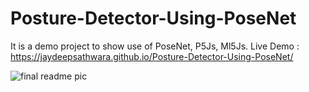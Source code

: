 # Posture-Detector-Using-PoseNet
It is a demo project to show use of PoseNet, P5Js, Ml5Js.
Live Demo : https://jaydeepsathwara.github.io/Posture-Detector-Using-PoseNet/

![final readme pic](https://user-images.githubusercontent.com/98411730/230738324-b98300b6-6ddb-4266-adea-dda08f5c74a4.png)
